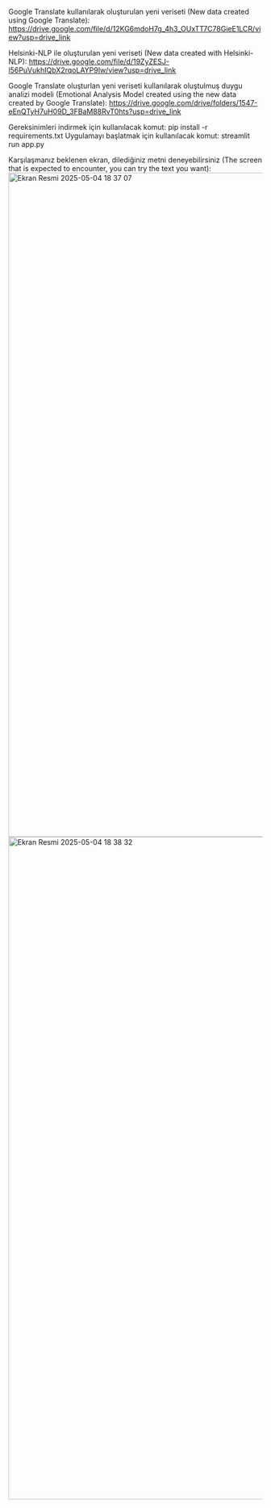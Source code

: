 Google Translate kullanılarak oluşturulan yeni veriseti (New data created using Google Translate):
https://drive.google.com/file/d/12KG6mdoH7g_4h3_OUxTT7C78GieE1LCR/view?usp=drive_link

Helsinki-NLP ile oluşturulan yeni veriseti (New data created with Helsinki-NLP): 
https://drive.google.com/file/d/19ZyZESJ-l56PuVukhIQbX2rqoLAYP9Iw/view?usp=drive_link

Google Translate oluşturlan yeni veriseti kullanılarak oluştulmuş duygu analizi modeli
(Emotional Analysis Model created using the new data created by Google Translate): 
https://drive.google.com/drive/folders/1547-eEnQTyH7uH09D_3FBaM88RvT0hts?usp=drive_link

Gereksinimleri indirmek için kullanılacak komut: pip install -r requirements.txt
Uygulamayı başlatmak için kullanılacak komut: streamlit run app.py

Karşılaşmanız beklenen ekran, dilediğiniz metni deneyebilirsiniz
(The screen that is expected to encounter, you can try the text you want): 
<img width="1317" alt="Ekran Resmi 2025-05-04 18 37 07" src="https://github.com/user-attachments/assets/3b723733-6bcb-42a0-b3af-c516bd1403a6" />
<img width="1314" alt="Ekran Resmi 2025-05-04 18 38 32" src="https://github.com/user-attachments/assets/b3341584-06f6-4806-867c-5ba4b10b8200" />
